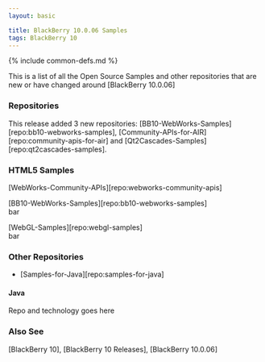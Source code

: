 ```yaml
---
layout: basic

title: BlackBerry 10.0.06 Samples
tags: BlackBerry 10
---
```

{% include common-defs.md %}

This is a list of all the Open Source Samples and other repositories
that are new or have changed around [BlackBerry 10.0.06]

### Repositories

This release added 3 new repositories: [BB10-WebWorks-Samples][repo:bb10-webworks-samples],
[Community-APIs-for-AIR][repo:community-apis-for-air] and
[Qt2Cascades-Samples][repo:qt2cascades-samples].


### HTML5 Samples

[WebWorks-Community-APIs][repo:webworks-community-apis]  


[BB10-WebWorks-Samples][repo:bb10-webworks-samples]  
bar

[WebGL-Samples][repo:webgl-samples]  
bar


### Other Repositories

* [Samples-for-Java][repo:samples-for-java]



#### Java




Repo and technology goes here


### Also See
[BlackBerry 10], [BlackBerry 10 Releases], [BlackBerry 10.0.06]

 
 
